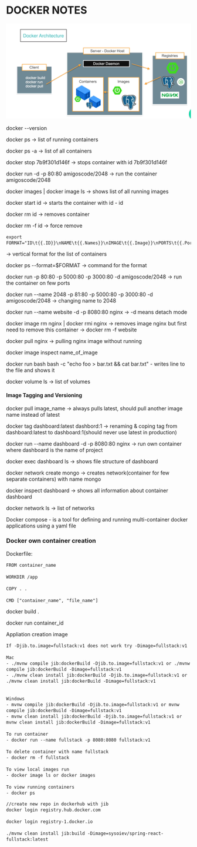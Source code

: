 # DOCKER NOTES

![image](https://github.com/SysoievB/mongodb_crud/blob/main/src/main/resources/images/docker_arc.png)

docker --version 

docker ps -> list of running containers

docker ps -a -> list of all containers

docker stop 7b9f301d146f -> stops container with id 7b9f301d146f

docker run -d -p 80:80 amigoscode/2048 -> run the container amigoscode/2048

docker images | docker image ls -> shows list of all running images

docker start id -> starts the container with id - id

docker rm id -> removes container

docker rm -f id -> force remove

```
export FORMAT="ID\t{{.ID}}\nNAME\t{{.Names}}\nIMAGE\t{{.Image}}\nPORTS\t{{.Ports}}\nCOMMAND\t{{.Command}}\nCREATED\t{{.CreatedAt}}\nSTATUS\t{{.Status}}\n"
```
  -> vertical format for the list of containers 

docker ps --format=$FORMAT -> command for the format

docker run -p 80:80 -p 5000:80 -p 3000:80 -d amigoscode/2048 -> run the container on few ports

docker run --name 2048 -p 81:80 -p 5000:80 -p 3000:80 -d amigoscode/2048 -> changing name to 2048

docker run --name website -d -p 8080:80 nginx -> -d means detach mode

docker image rm nginx | docker rmi nginx -> removes image nginx but first need to remove this container -> docker rm -f website

docker pull nginx -> pulling nginx image without running

docker image inspect name_of_image 

docker run bash bash -c "echo foo > bar.txt && cat bar.txt" - writes line to the file and shows it

docker volume ls -> list of volumes 

#### Image Tagging and Versioning

docker pull image_name -> always pulls latest, should pull another image name instead of latest

docker tag dashboard:latest dashbord:1 -> renaming & coping tag from dashboard:latest to dashboard:1(should never use latest in production)

docker run --name dashboard -d -p 8080:80 nginx  -> run own container where dashboard is the name of project

docker exec dashboard ls -> shows file structure of dashboard

docker network create mongo -> creates network(container for few separate containers) with name mongo

docker inspect dashboard -> shows all information about container dashboard

 docker network ls -> list of networks
 
 Docker compose - is a tool for defining and running multi-container docker applications using a yaml file

### Docker own container creation

Dockerfile:
```
FROM container_name

WORKDIR /app

COPY . .

CMD ["container_name", "file_name"]
```
docker build .

docker run container_id

Appliation creation image 
```
If -Djib.to.image=fullstack:v1 does not work try -Dimage=fullstack:v1

Mac
- ./mvnw compile jib:dockerBuild -Djib.to.image=fullstack:v1 or ./mvnw compile jib:dockerBuild -Dimage=fullstack:v1
- ./mvnw clean install jib:dockerBuild -Djib.to.image=fullstack:v1 or ./mvnw clean install jib:dockerBuild -Dimage=fullstack:v1


Windows
- mvnw compile jib:dockerBuild -Djib.to.image=fullstack:v1 or mvnw compile jib:dockerBuild -Dimage=fullstack:v1
- mvnw clean install jib:dockerBuild -Djib.to.image=fullstack:v1 or mvnw clean install jib:dockerBuild -Dimage=fullstack:v1

To run container
- docker run --name fullstack -p 8080:8080 fullstack:v1

To delete container with name fullstack
- docker rm -f fullstack 

To view local images run
- docker image ls or docker images

To view running containers
- docker ps 
```
```
//create new repo in dockerhub with jib
docker login registry.hub.docker.com

docker login registry-1.docker.io

./mvnw clean install jib:build -Dimage=sysoiev/spring-react-fullstack:latest
```

